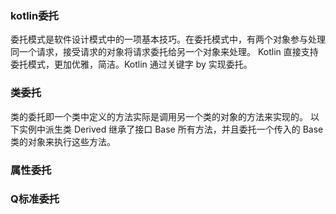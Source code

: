 ### kotlin委托
委托模式是软件设计模式中的一项基本技巧。在委托模式中，有两个对象参与处理同一个请求，接受请求的对象将请求委托给另一个对象来处理。
Kotlin 直接支持委托模式，更加优雅，简洁。Kotlin 通过关键字 by 实现委托。



### 类委托
类的委托即一个类中定义的方法实际是调用另一个类的对象的方法来实现的。
以下实例中派生类 Derived 继承了接口 Base 所有方法，并且委托一个传入的 Base 类的对象来执行这些方法。

### 属性委托


### Q标准委托